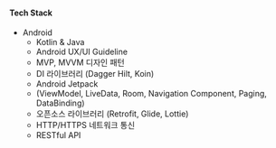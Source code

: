 #### Tech Stack

- Android
    - Kotlin & Java
    - Android UX/UI Guideline
    - MVP, MVVM 디자인 패턴
    - DI 라이브러리 (Dagger Hilt, Koin)
    - Android Jetpack
    - (ViewModel, LiveData, Room, Navigation Component, Paging, DataBinding)
    - 오픈소스 라이브러리 (Retrofit, Glide, Lottie)
    - HTTP/HTTPS 네트워크 통신
    - RESTful API
